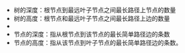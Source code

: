 - 树的深度：根节点到最远叶子节点之间最长路径上节点的数量
- 树的高度：根节点和最远叶子节点之间最长路径上边的数量
-
- 节点的深度：指从根节点到该节点的最长简单路径边的条数
- 节点的高度：指从该节点到叶子节点的最长简单路径边的条数。